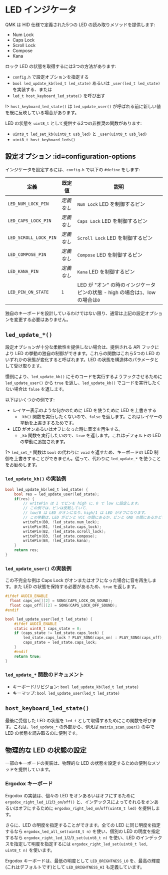 # LED インジケータ

<!---
  original document: 0.10.52:docs/feature_led_indicators.md
  git diff 0.10.52 HEAD -- docs/feature_led_indicators.md | cat
-->

QMK は HID 仕様で定義された5つの LED の読み取りメソッドを提供します:

* Num Lock
* Caps Lock
* Scroll Lock
* Compose
* Kana

ロック LED の状態を取得するには3つの方法があります:
* `config.h` で設定オプションを指定する
* `bool led_update_kb(led_t led_state)` あるいは `_user(led_t led_state)` を実装する、または
* `led_t host_keyboard_led_state()` を呼び出す

!> `host_keyboard_led_state()` は `led_update_user()` が呼ばれる前に新しい値を既に反映している場合があります。

LED の状態を `uint8_t` として提供する2つの非推奨の関数があります:

* `uint8_t led_set_kb(uint8_t usb_led)` と `_user(uint8_t usb_led)`
* `uint8_t host_keyboard_leds()`

## 設定オプション :id=configuration-options

インジケータを設定するには、`config.h` で以下の `#define` をします:

| 定義                  | 既定値     | 説明                             |
|-----------------------|------------|----------------------------------|
| `LED_NUM_LOCK_PIN`    | *定義なし* | `Num Lock` LED を制御するピン    |
| `LED_CAPS_LOCK_PIN`   | *定義なし* | `Caps Lock` LED を制御するピン   |
| `LED_SCROLL_LOCK_PIN` | *定義なし* | `Scroll Lock` LED を制御するピン |
| `LED_COMPOSE_PIN`     | *定義なし* | `Compose` LED を制御するピン     |
| `LED_KANA_PIN`        | *定義なし* | `Kana` LED を制御するピン        |
| `LED_PIN_ON_STATE`    | `1`        | LED が "オン" の時のインジケータピンの状態 - high の場合は`1`、low の場合は`0` |

独自のキーボードを設計しているわけではない限り、通常は上記の設定オプションを変更する必要はありません。

## `led_update_*()`

設定オプションが十分な柔軟性を提供しない場合は、提供される API フックにより LED の挙動の独自の制御ができます。これらの関数はこれら5つの LED のいずれかの状態が変化すると呼ばれます。LED の状態を構造体のパラメータとして受け取ります。

慣例により、`led_update_kb()` にそのコードを実行するようフックさせるために `led_update_user()` から `true` を返し、`led_update_kb()` でコードを実行したくない場合は `false` を返します。

以下はいくつかの例です:

- レイヤー表示のような何かのために LED を使うために LED を上書きする
   - `_kb()` 関数を実行したくないので、`false`  を返します。これはレイヤーの挙動を上書きするためです。
- LED がオンあるいはオフになった時に音楽を再生する。
   - `_kb` 関数を実行したいので、`true` を返します。これはデフォルトの LED の挙動に追加されます。

?> `led_set_*` 関数は `bool` の代わりに `void` を返すため、キーボードの LED 制御を上書きすることができません。従って、代わりに `led_update_*` を使うことをお勧めします。

### `led_update_kb()` の実装例

```c
bool led_update_kb(led_t led_state) {
    bool res = led_update_user(led_state);
    if(res) {
        // writePin は 1 でピンを high に、0 で low に設定します。
        // この例では、ピンは反転していて、
        // low/0 は LED がオンになり、high/1 は LED がオフになります。
        // この挙動は、LED がピンと VCC の間にあるか、ピンと GND の間にあるかどうかに依存します。
        writePin(B0, !led_state.num_lock);
        writePin(B1, !led_state.caps_lock);
        writePin(B2, !led_state.scroll_lock);
        writePin(B3, !led_state.compose);
        writePin(B4, !led_state.kana);
    }
    return res;
}
```

### `led_update_user()` の実装例

この不完全な例は Caps Lock がオンまたはオフになった場合に音を再生します。また LED の状態を保持する必要があるため、`true` を返します。

```c
#ifdef AUDIO_ENABLE
  float caps_on[][2] = SONG(CAPS_LOCK_ON_SOUND);
  float caps_off[][2] = SONG(CAPS_LOCK_OFF_SOUND);
#endif

bool led_update_user(led_t led_state) {
    #ifdef AUDIO_ENABLE
    static uint8_t caps_state = 0;
    if (caps_state != led_state.caps_lock) {
        led_state.caps_lock ? PLAY_SONG(caps_on) : PLAY_SONG(caps_off);
        caps_state = led_state.caps_lock;
    }
    #endif
    return true;
}
```

### `led_update_*` 関数のドキュメント

* キーボード/リビジョン: `bool led_update_kb(led_t led_state)`
* キーマップ: `bool led_update_user(led_t led_state)`

## `host_keyboard_led_state()`

最後に受信した LED の状態を `led_t` として取得するためにこの関数を呼びます。これは、`led_update_*` の外部から、例えば [`matrix_scan_user()`](#matrix-scanning-code) の中で LED の状態を読み取るのに便利です。

## 物理的な LED の状態の設定

一部のキーボードの実装は、物理的な LED の状態を設定するための便利なメソッドを提供しています。

### Ergodox キーボード

Ergodox の実装は、個々の LED をオンあるいはオフにするために `ergodox_right_led_1`/`2`/`3_on`/`off()` と、インデックスによってそれらをオンあるいはオフにするために `ergodox_right_led_on`/`off(uint8_t led)` を提供します。

さらに、LED の明度を指定することができます。全ての LED に同じ明度を指定するなら `ergodox_led_all_set(uint8_t n)` を使い、個別の LED の明度を指定するなら `ergodox_right_led_1`/`2`/`3_set(uint8_t n)` を使い、LED のインデックスを指定して明度を指定するには  `ergodox_right_led_set(uint8_t led, uint8_t n)` を使います。

Ergodox キーボードは、最低の明度として `LED_BRIGHTNESS_LO` を、最高の輝度(これはデフォルトです)として `LED_BRIGHTNESS_HI` も定義しています。
